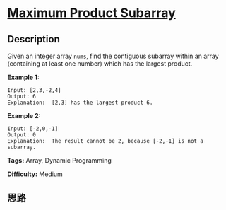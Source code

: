 # [Maximum Product Subarray][title]

## Description

Given an integer array `nums`, find the contiguous subarray within an array
(containing at least one number) which has the largest product.

**Example 1:**
            Input: [2,3,-2,4]    Output: 6    Explanation:  [2,3] has the largest product 6.    

**Example 2:**
            Input: [-2,0,-1]    Output: 0    Explanation:  The result cannot be 2, because [-2,-1] is not a subarray.


**Tags:** Array, Dynamic Programming

**Difficulty:** Medium

## 思路

[title]: https://leetcode.com/problems/maximum-product-subarray
